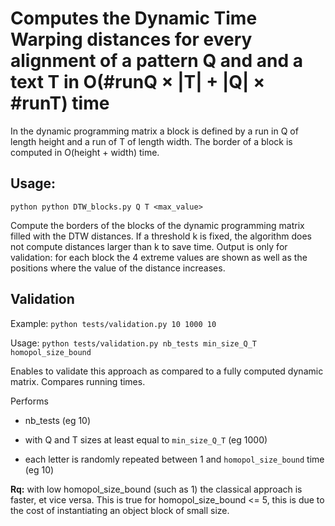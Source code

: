 

# Computes the Dynamic Time Warping distances for every alignment of a pattern Q and and a text T in O(#runQ × |T| + |Q| × #runT) time



In the dynamic programming matrix a block is defined by a run in Q of length height and a run of T of length width. The border of a block is computed in O(height + width) time.

## Usage:

`python python DTW_blocks.py Q T <max_value>`

Compute the borders of the blocks of the dynamic programming matrix filled with the DTW distances. If a threshold k is fixed, the algorithm does not compute distances larger than k to save time.
Output is only for validation: for each block the 4 extreme values are shown as well as the positions where the value of the distance increases.


## Validation

Example:
`python tests/validation.py 10 1000 10`

Usage:
`python tests/validation.py nb_tests min_size_Q_T homopol_size_bound`

Enables to validate this approach as compared to a fully computed dynamic matrix.
Compares running times.

Performs  

* nb_tests (eg 10)

* with Q and T sizes at least equal to `min_size_Q_T` (eg 1000)

* each letter is randomly repeated between 1 and `homopol_size_bound` time (eg 10)


**Rq:** with low homopol_size_bound (such as 1) the classical approach is faster, et vice versa. This is true for homopol_size_bound <= 5, this is due to the cost of instantiating an object block of small size.

    




